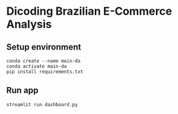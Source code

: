 # Dicoding Brazilian E-Commerce Analysis

## Setup environment
```
conda create --name main-da
conda activate main-da
pip install requirements.txt
```

## Run app
```
streamlit run dashboard.py
```